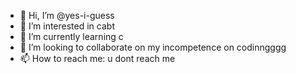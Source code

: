 - 👋 Hi, I’m @yes-i-guess
- 👀 I’m interested in cabt
- 🌱 I’m currently learning c
- 💞️ I’m looking to collaborate on my incompetence on codinngggg
- 📫 How to reach me: u dont reach me

<!---
yes-i-guess/yes-i-guess is a ✨ special ✨ repository because its `README.md` (this file) appears on your GitHub profile.
You can click the Preview link to take a look at your changes.
--->
